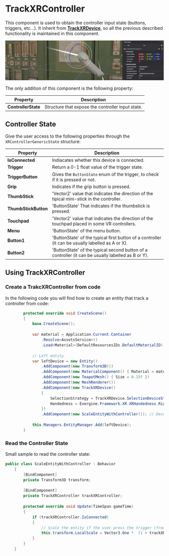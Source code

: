 # TrackXRController

This component is used to obtain the controller input state (buttons, triggers, etc...). It inherit from **[TrackXRDevice](trackxrdevice.md)**, so all the previous described functionality is maintained in this component.

![TrackXRController](images/trackxrcontroller.jpg)

The only addition of this component is the following property:

| Property | Description |
| --- | --- |
| **ControllerState** | Structure that expose the controller input state. |

## Controller State

Give the user access to the following properties through the `XRControllerGenericState` structure:

| Property | Description |
| --- | --- |
| **IsConnected** | Indiacates whether this device is connected. |
| **Trigger** | Return a 0-1 float value of the trigger state. |
| **TriggerButton** | Gives the `ButtonState` enum of the trigger, to check if it is pressed or not. |
| **Grip** | Indicates if the grip button is pressed. |
| **ThumbStick** | 'Vector2' value that indicates the direction of the tipical mini-stick in the controller. |
| **ThumbStickButton** | 'ButtonState' That indicates if the thumbstick is pressed. |
| **Touchpad** | 'Vector2' value that indicates the direction of the touchpad placed in some VR controllers. |
| **Menu** | 'ButtonState' of the menu button. |
| **Button1** | 'ButtonState' of the typical first button of a controller (it can be usually labelled as A or X). |
| **Button2** | 'ButtonState' of the typical second button of a controller (it can be usually labelled as B or Y). |

## Using TrackXRController

### Create a TrakcXRController from code
In the following code you will find how to create an entity that track a controller from code:

```csharp
        protected override void CreateScene()
        {
            base.CreateScene();

            var material = Application.Current.Container
                .Resolve<AssetsService>()
                .Load<Material>(DefaultResourcesIDs.DefaultMaterialID);

            // Left entity
            var leftDevice = new Entity()
                .AddComponent(new Transform3D())
                .AddComponent(new MaterialComponent() { Material = material })
                .AddComponent(new TeapotMesh() { Size = 0.15f })
                .AddComponent(new MeshRenderer())
                .AddComponent(new TrackXRDevice()
                {
                    SelectionStrategy = TrackXRDevice.SelectionDeviceStrategy.ByHandedness,
                    Handedness = Evergine.Framework.XR.XRHandedness.RightHand // select the left device
                })
                .AddComponent(new ScaleEntityWithController()); // Described in the next section :)

            this.Managers.EntityManager.Add(leftDevice);
        }
```

### Read the Controller State

Small sample to read the controller state:

```csharp
public class ScaleEntityWithController : Behavior
    {
        [BindComponent]
        private Transform3D transform;
        
        [BindComponent]
        private TrackXRController trackXRController;

        protected override void Update(TimeSpan gameTime)
        {
            if (trackXRController.IsConnected)
            {
                // Scale the entity if the user press the trigger (from 1 to 2)
                this.transform.LocalScale = Vector3.One *  (1 + trackXRController.ControllerState.Trigger);
            }
        }
    }
```